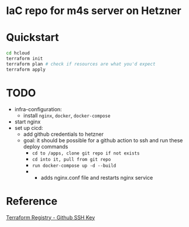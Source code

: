 # IaC repo for m4s server on Hetzner

# Quickstart
```sh
cd hcloud
terraform init
terraform plan # check if resources are what you'd expect
terraform apply
```

# TODO
- infra-configuration: 
  - install `nginx`, `docker`, `docker-compose`
- start nginx
- set up cicd:
  - add github credentials to hetzner
  - goal: it should be possible for a github action to ssh and run these deploy commands
    - `cd to /apps, clone git repo if not exists`
    - `cd into it, pull from git repo`
    - `run docker-compose up -d --build`
    - + adds nginx.conf file and restarts nginx service

# Reference
[Terraform Registry - Github SSH Key](https://registry.terraform.io/providers/integrations/github/latest/docs/resources/user_ssh_key)